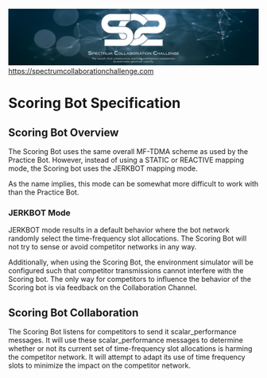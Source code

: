 ![SC2 Banner](resources/SC2_Banner.png)
https://spectrumcollaborationchallenge.com

# Scoring Bot Specification
## Scoring Bot Overview
The Scoring Bot uses the same overall MF-TDMA scheme as used by the Practice Bot. However, instead of using a STATIC or REACTIVE mapping mode, the Scoring bot uses the JERKBOT mapping mode.

As the name implies, this mode can be somewhat more difficult to work with than the Practice Bot.

### JERKBOT Mode
JERKBOT mode results in a default behavior where the bot network randomly select the time-frequency slot allocations. The Scoring Bot will not try to sense or avoid competitor networks in any way.

Additionally, when using the Scoring Bot, the environment simulator will be configured such that competitor transmissions cannot interfere with the Scoring bot. The only way for competitors to influence the behavior of the Scoring bot is via feedback on the Collaboration Channel.


## Scoring Bot Collaboration
The Scoring Bot listens for competitors to send it scalar_performance messages. It will use these scalar_performance messages to determine whether or not its current set of time-frequency slot allocations is harming the competitor network. It will attempt to adapt its use of time frequency slots to minimize the impact on the competitor network.
